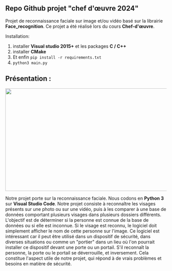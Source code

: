 ## **Repo Github projet "chef d'œuvre 2024"**

Projet de reconnaissance faciale sur image et/ou vidéo basé sur la librairie **Face_recognition**. Ce projet a été réalisé lors du cours **Chef-d'œuvre**.

Installation: 

 1. installer **Visual studio 2015+** et les packages **C / C++** 
 2. installer **CMake** 
 3. Et enfin `pip install -r requirements.txt`
 4. `python3 main.py`


 ## Présentation :

<img src="https://www.radiofrance.fr/s3/cruiser-production/2020/09/977a0d2f-8701-473d-a5ad-4ba1ac52d2e0/560x315_reconnaissance-faciale3.webp" height="320px" width="1024"/>

Notre projet porte sur la reconnaissance faciale. Nous codons en **Python 3** sur **Visual Studio Code**. Notre projet consiste à reconnaître les visages présents sur une photo ou sur une vidéo, puis à les comparer à une base de données comportant plusieurs visages dans plusieurs dossiers différents. L'objectif est de déterminer si la personne est connue de la base de données ou si elle est inconnue. Si le visage est reconnu, le logiciel doit simplement afficher le nom de cette personne sur l'image. Ce logiciel est intéressant car il peut être utilisé dans un dispositif de sécurité, dans diverses situations ou comme un "portier" dans un lieu où l'on pourrait installer ce dispositif devant une porte ou un portail. S'il reconnaît la personne, la porte ou le portail se déverrouille, et inversement. Cela constitue l'aspect utile de notre projet, qui répond à de vrais problèmes et besoins en matière de sécurité.